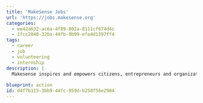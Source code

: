 ```yaml
---
title: 'MakeSense Jobs'
url: 'https://jobs.makesense.org'
categories:
  - ee42a632-ac6a-4f89-802a-8111cf674d4c
  - 1fcc2840-32ba-44fb-9b99-efe4d1397ff4
tags:
  - career
  - job
  - volunteering
  - internship
description: |
  Makesense inspires and empowers citizens, entrepreneurs and organizations to build an inclusive and sustainable society together.  MakeSense's Job and assignment announcements platform for associations and social entrepreneurs who recruit profiles passionate about the impact. Job types include internship, freelance, civic service, partner, program, volunteer mission, mentoring.
  
blueprint: action
id: d4f7b115-3bb9-44fc-959d-b258f56e2984
---
```


